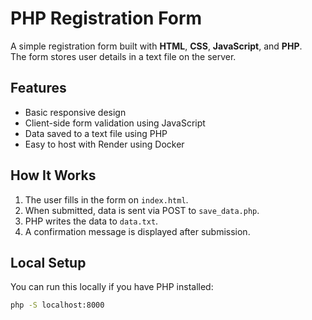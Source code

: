 # PHP Registration Form

A simple registration form built with **HTML**, **CSS**, **JavaScript**, and **PHP**.  
The form stores user details in a text file on the server.

## Features
- Basic responsive design
- Client-side form validation using JavaScript
- Data saved to a text file using PHP
- Easy to host with Render using Docker
  
## How It Works
1. The user fills in the form on `index.html`.
2. When submitted, data is sent via POST to `save_data.php`.
3. PHP writes the data to `data.txt`.
4. A confirmation message is displayed after submission.

## Local Setup
You can run this locally if you have PHP installed:
```bash
php -S localhost:8000

